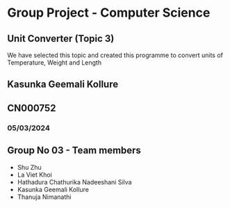 # Group Project - Computer Science
## Unit Converter (Topic 3)
We have selected this topic and created this programme to convert units of Temperature, Weight and Length

## Kasunka Geemali Kollure 
## CN000752
### 05/03/2024

## Group No 03 - Team members
- Shu Zhu
- La Viet Khoi
- Hathadura Chathurika Nadeeshani Silva 
- Kasunka Geemali Kollure
- Thanuja Nimanathi